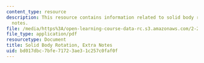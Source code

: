 ```yaml
---
content_type: resource
description: This resource contains information related to solid body rotation, extra
  notes.
file: /media/https%3A/open-learning-course-data-rc.s3.amazonaws.com/2-25-advanced-fluid-mechanics-fall-2013/bd017dbc7bfe71723ae31c257c0faf0f_MIT2_25F13_Solid_Body_Ro.pdf
file_type: application/pdf
resourcetype: Document
title: Solid Body Rotation, Extra Notes
uid: bd017dbc-7bfe-7172-3ae3-1c257c0faf0f
---
```

